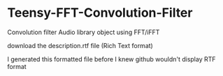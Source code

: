 # Teensy-FFT-Convolution-Filter
Convolution filter Audio library object using FFT/iFFT 

download the description.rtf file   (Rich Text format)

I generated this formatted file before I knew github wouldn't display RTF format

